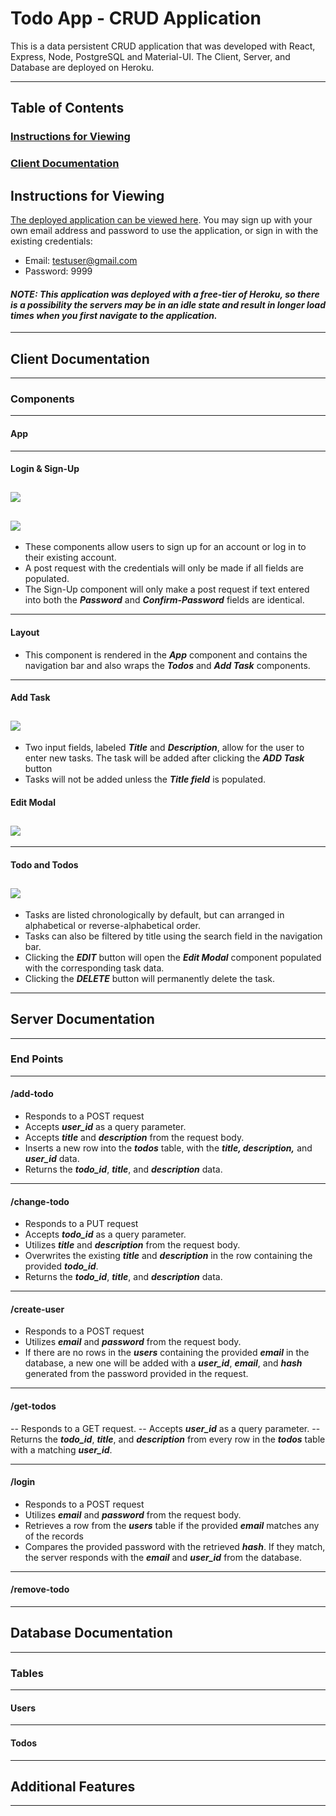 # Todo App - CRUD Application

This is a data persistent CRUD application that was developed with React, Express, Node, PostgreSQL and Material-UI. The Client, Server, and Database are deployed on Heroku.

---

## Table of Contents

### **[Instructions for Viewing](#instructions-for-viewing)**</br>

### **[Client Documentation](#client-documentation)**</br>

## Instructions for Viewing

[The deployed application can be viewed here](https://andrew-bradt-todo-frontend.herokuapp.com/). You may sign up with your own email address and password to use the application, or sign in with the existing credentials:

- Email: testuser@gmail.com
- Password: 9999

#### **_NOTE: This application was deployed with a free-tier of Heroku, so there is a possibility the servers may be in an idle state and result in longer load times when you first navigate to the application._**

---

## Client Documentation

---

### Components

---

#### App

---

#### Login & Sign-Up

## <img src='./documentation_assets/log-in.jpg'>

## <img src='./documentation_assets/sign-up.jpg'>

- These components allow users to sign up for an account or log in to their existing account.
- A post request with the credentials will only be made if all fields are populated.
- The Sign-Up component will only make a post request if text entered into both the **_Password_** and **_Confirm-Password_** fields are identical.

---

#### Layout

- This component is rendered in the **_App_** component and contains the navigation bar and also wraps the **_Todos_** and **_Add Task_** components.

---

#### Add Task

## <img src='./documentation_assets/add-task.jpg'>

- Two input fields, labeled **_Title_** and **_Description_**, allow for the user to enter new tasks. The task will be added after clicking the **_ADD Task_** button
- Tasks will not be added unless the **_Title field_** is populated.

#### Edit Modal

## <img src='./documentation_assets/edit-modal.jpg'>

---

#### Todo and Todos

## <img src='./documentation_assets/todos.jpg'>

- Tasks are listed chronologically by default, but can arranged in alphabetical or reverse-alphabetical order.
- Tasks can also be filtered by title using the search field in the navigation bar.
- Clicking the **_EDIT_** button will open the **_Edit Modal_** component populated with the corresponding task data.
- Clicking the **_DELETE_** button will permanently delete the task.

---

## Server Documentation

---

### End Points

---

#### /add-todo

- Responds to a POST request
- Accepts **_user_id_** as a query parameter.
- Accepts **_title_** and **_description_** from the request body.
- Inserts a new row into the **_todos_** table, with the **_title, description,_** and **_user_id_** data.
- Returns the **_todo_id_**, **_title_**, and **_description_** data.

---

#### /change-todo

- Responds to a PUT request
- Accepts **_todo_id_** as a query parameter.
- Utilizes **_title_** and **_description_** from the request body.
- Overwrites the existing **_title_** and **_description_** in the row containing the provided **_todo_id_**.
- Returns the **_todo_id_**, **_title_**, and **_description_** data.

---

#### /create-user

- Responds to a POST request
- Utilizes **_email_** and **_password_** from the request body.
- If there are no rows in the **_users_** containing the provided **_email_** in the database, a new one will be added with a **_user_id_**, **_email_**, and **_hash_** generated from the password provided in the request.

---

#### /get-todos

-- Responds to a GET request.
-- Accepts **_user_id_** as a query parameter.
-- Returns the **_todo_id_**, **_title_**, and **_description_** from every row in the **_todos_** table with a matching **_user_id_**.

---

#### /login

- Responds to a POST request
- Utilizes **_email_** and **_password_** from the request body.
- Retrieves a row from the **_users_** table if the provided **_email_** matches any of the records
- Compares the provided password with the retrieved **_hash_**. If they match, the server responds with the **_email_** and **_user_id_** from the database.

---

#### /remove-todo

---

## Database Documentation

---

### Tables

---

#### Users

---

#### Todos

---

## Additional Features

---
